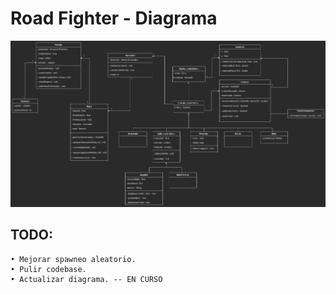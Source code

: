 # Road Fighter - Diagrama

<p align="center">
  <img width="800" src="./src/main/resources/diagrama.png" alt="Diagrama">
</p>


## TODO:
    • Mejorar spawneo aleatorio.
    • Pulir codebase.
    • Actualizar diagrama. -- EN CURSO
